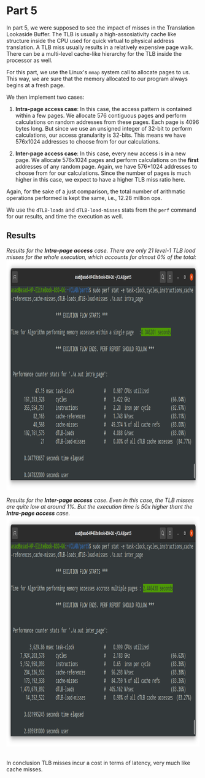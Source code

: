 <h1>Part 5</h1>
In part 5, we were supposed to see the impact of misses in the Translation Lookaside Buffer. The TLB is usually a high-assosiativity cache like structure inside the CPU used for quick virtual to physical address translation. A TLB miss usually results in a relatively expensive page walk. There can be a multi-level cache-like hierarchy for the TLB inside the processor as well.

For this part, we use the Linux's `mmap` system call to allocate pages to us. This way, we are sure that the memory allocated to our program always begins at a fresh page.

We then implement two cases:

1) **Intra-page access case**: In this case, the access pattern is contained within a few pages. We allocate 576 contiguous pages and perform calculations on random addresses from these pages. Each page is 4096 bytes long. But since we use an unsigned integer of 32-bit to perform calculations, our access granularity is 32-bits. This means we have 576x1024 addresses to choose from for our calculations.

2) **Inter-page access case**: In this case, every new access is in a new page. We allocate 576x1024 pages and perform calculations on the **first** addresses of any random page. Again, we have 576*1024 addresses to choose from for our calculations. Since the number of pages is much higher in this case, we expect to have a higher TLB miss ratio here.

Again, for the sake of a just comparison, the total number of arithmatic operations performed is kept the same, i.e., 12.28 million ops.

We use the `dTLB-loads` and `dTLB-load-misses` stats from the `perf` command for our results, and time the execution as well.

<h2>Results</h2>

*Results for the **Intra-page access** case. There are only 21 level-1 TLB load misses for the whole execution, which accounts for almost 0% of the total:*
<img src="intra_fin.png" width="800" height="600"/>

_Results for the **Inter-page access** case. Even in this case, the TLB misses are quite low at around 1%. But the execution time is 50x higher thant the **Intra-page access** case._
<img src="inter_fin.png" width="800" height="600"/>

<br>
In conclusion TLB misses incur a cost in terms of latency, very much like cache misses.

